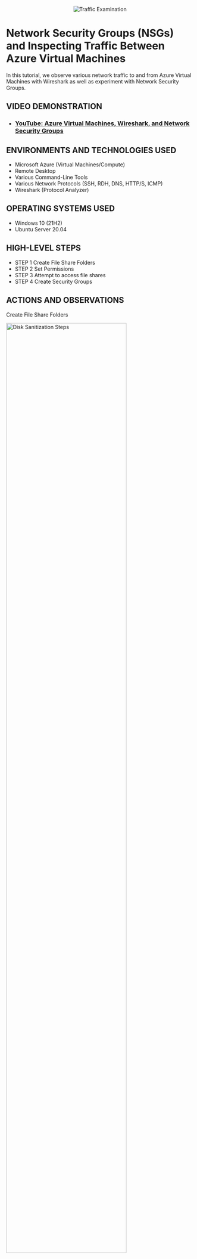 <p align="center">
<img src="https://i.imgur.com/Ua7udoS.png" alt="Traffic Examination"/>
</p>

<h1>Network Security Groups (NSGs) and Inspecting Traffic Between Azure Virtual Machines</h1>
In this tutorial, we observe various network traffic to and from Azure Virtual Machines with Wireshark as well as experiment with Network Security Groups. <br />


<h2>VIDEO DEMONSTRATION</h2>

- ### [YouTube: Azure Virtual Machines, Wireshark, and Network Security Groups](https://youtu.be/kT8nFF5Zejw)

<h2>ENVIRONMENTS AND TECHNOLOGIES USED</h2>

- Microsoft Azure (Virtual Machines/Compute)
- Remote Desktop
- Various Command-Line Tools
- Various Network Protocols (SSH, RDH, DNS, HTTP/S, ICMP)
- Wireshark (Protocol Analyzer)

<h2>OPERATING SYSTEMS USED </h2>

- Windows 10 (21H2)
- Ubuntu Server 20.04

<h2>HIGH-LEVEL STEPS</h2>

- STEP 1 Create File Share Folders
- STEP 2 Set Permissions
- STEP 3 Attempt to access file shares
- STEP 4 Create Security Groups

<h2>ACTIONS AND OBSERVATIONS</h2>

Create File Share Folders
<p>
<img src="https://i.imgur.com/4kpWWbx.png" height="80%" width="80%" alt="Disk Sanitization Steps"/>
</p>
<p>
  
Created for new folders named Read-Access, Write-Access, and No-Access.
</p>
<br />

Set Permissions and Share Files
<p>
<img src="https://i.imgur.com/iKbpEaf.png" height="80%" width="80%" alt="Disk Sanitization Steps"/>
</p>

<p>
<img src="https://i.imgur.com/7ousuSe.png" height="80%" width="80%" alt="Disk Sanitization Steps"/>
</p>


Attempt to access file shares and folders
<p>
<img src="https://i.imgur.com/ulQTnb5.png" height="80%" width="80%" alt="Disk Sanitization Steps"/>
</p>
<p>
<img src="https://i.imgur.com/b6rBbaL.png" height="80%" width="80%" alt="Disk Sanitization Steps"/>
</p>
Clicked on No-Access folder to check permissions. Windows will not allow access to the folder. Permissions are working correctly here.

After clicking Read-Access folder and trying not create a folder (write) this notification popped up. Permissions set to only read and not write or create folders/documents. The permissions are working correctly.
</p>
<br />
Write In Folders
<p>
<img src="https://i.imgur.com/n9h4qhH.png" height="80%" width="80%" alt="Disk Sanitization Steps"/>
<p>

Clicked on the Write-Access folder. Created a text file and named it test. The permissions are working correctly for this folder. This folder has read & write permissions.
</p>
<br />

Create new organizational unit and group: _SECURITY GROUPS AND ACCOUNTANTS
<p>
<img src="https://i.Imgur.com/Gvtrf9l.png" height="80%" width="80%" alt="Disk Sanitization Steps"/>
</p>
<p>
<img src="https://i.imgur.com/6sBHKB9.png" height="80%" width="80%" alt="Disk Sanitization Steps"/>
</p>

Create organizational unit: _SECURITY GROUPS
  
Create security group: ACCOUNTANTS
</p>
<br />

<p>
<img src="https://i.Imgur.com/g5GYnHm.png" height="80%" width="80%" alt="Disk Sanitization Steps"/>
</p>
<p>
Name the group ACCOUNTANTS, set the group type to security.
</p>
<br />
